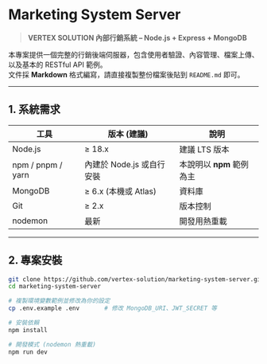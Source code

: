 # Marketing System Server

> **VERTEX SOLUTION 內部行銷系統 – Node.js + Express + MongoDB**

本專案提供一個完整的行銷後端伺服器，包含使用者驗證、內容管理、檔案上傳、以及基本的 RESTful API 範例。  
文件採 **Markdown** 格式編寫，請直接複製整份檔案後貼到 `README.md` 即可。

---

## 1. 系統需求

| 工具 | 版本 (建議) | 說明 |
|------|-------------|------|
| Node.js | ≥ 18.x | 建議 LTS 版本 |
| npm / pnpm / yarn | 內建於 Node.js 或自行安裝 | 本說明以 **npm** 範例為主 |
| MongoDB | ≥ 6.x (本機或 Atlas) | 資料庫 |
| Git | ≥ 2.x | 版本控制 |
| nodemon | 最新 | 開發用熱重載 |

---

## 2. 專案安裝

```bash
git clone https://github.com/vertex-solution/marketing-system-server.git
cd marketing-system-server

# 複製環境變數範例並修改為你的設定
cp .env.example .env       # 修改 MongoDB_URI、JWT_SECRET 等

# 安裝依賴
npm install

# 開發模式 (nodemon 熱重載)
npm run dev

